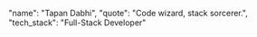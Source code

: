 "name": "Tapan Dabhi",
"quote": "Code wizard, stack sorcerer.",
"tech_stack": "Full-Stack Developer"